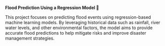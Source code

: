**Flood Prediction Using a Regression Model 🌊**

This project focuses on predicting flood events using regression-based machine learning models. By leveraging historical data such as rainfall, river water levels, and other environmental factors, the model aims to provide accurate flood predictions to help mitigate risks and improve disaster management strategies.
